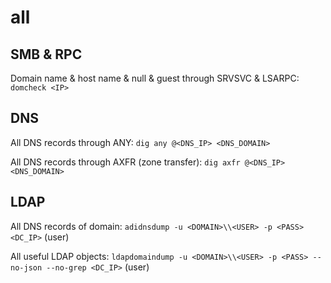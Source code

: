 # all
## SMB & RPC
Domain name & host name & null & guest through SRVSVC & LSARPC:
`domcheck <IP>`

## DNS
All DNS records through ANY:
`dig any @<DNS_IP> <DNS_DOMAIN>`

All DNS records through AXFR (zone transfer):
`dig axfr @<DNS_IP> <DNS_DOMAIN>`

## LDAP
All DNS records of domain:
`adidnsdump -u <DOMAIN>\\<USER> -p <PASS> <DC_IP>` (user)

All useful LDAP objects:
`ldapdomaindump -u <DOMAIN>\\<USER> -p <PASS> --no-json --no-grep <DC_IP>` (user)
